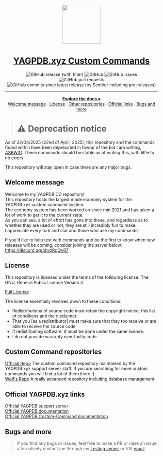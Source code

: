 <p align="center">
  <a href="https://github.com/RhykerWells/yagpdb-ccs">
    <picture>
      <img src="https://yagpdb.xyz/static/img/logo_y.png" height="128">
    </picture>
    <h1 align="center">YAGPDB.xyz Custom Commands</h1>
  </a>
</p>

<div align="center">
<img alt="GitHub release (with filter)" src="https://img.shields.io/github/v/release/RhykerWells/YAGPDB-CCs">
<img alt="GitHub" src="https://img.shields.io/github/license/RhykerWells/YAGPDB-CCs">
<img alt="GitHub issues" src="https://img.shields.io/github/issues/RhykerWells/YAGPDB-CCs">
<img alt="GitHub pull requests" src="https://img.shields.io/github/issues-pr/RhykerWells/YAGPDB-CCs">
<img alt="GitHub commits since latest release (by SemVer including pre-releases)" src="https://img.shields.io/github/commits-since/RhykerWells/YAGPDB-CCs/V8.9">
</div>

<hr />
<div>
  <p align="center">
    <a href="https://github.com/RhykerWells/YAGPDB-ccs/wiki"><strong>Explore the docs »</strong></a>
    <br />
    <a href="#welcome-message">Welcome message</a>
    ·
    <a href="#license">License</a>
    ·
    <a href="#custom-command-repositories">Other repositories</a>
    ·
    <a href="#official-yagpdb-xyz-links">Official links</a>
    ·
    <a href="#bugs-and-more">Bugs and more</a>
  </p>
</div>

> # :warning: **Deprecation notice**
As of 22/04/2025 (22nd of April, 2025), this repository and the commands found within have been deprecated in favour of the bot I am writing, [ASBWIG](https://github.com/RhykerWells/asbwig). These commands should be stable as of writing this, with little to no errors.  

This repository will stay open in case there are any major bugs.

## Welcome message
Welcome to my YAGPDB CC repository! <br />
This repository hosts the largest made economy system for the YAGPDB.xyz custom command system.<br />
The economy system has been worked on since mid 2021 and has taken a lot of work to get it to the current state.<br />
As you can see, a lot of effort has gone into these, and regardless as to whether they are used or not; they are still incredibly fun to make.<br />
I appreciate every fork and star and those who use my commands!


If you'd like to help test with commands and be the first to know when new releases will be coming, consider joining the server below:<br />
https://discord.gg/bbvzRgQvB7

## License

<p>This repository is licensed under the terms of the following license: The GNU, General Public License Version 3</p>

<a href="https://github.com/RhykerWells/YAGPDB-ccs/blob/main/LICENSE">Full License</a><br>

<p>The license essentially revolves down to these conditions:
<ul>
    <li>Redistributions of source code must retain the copyright notice, this list of conditions and the disclaimer.</li>
    <li>That you [as a redistributor] must make sure that they too receive or are able to receive the source code</li>
    <li>If redistributing software, it must be done under the same license.</li>
    <li>I do not provide warranty over faulty code</li>
</ul>
</p>


## Custom Command repositories
<a href="https://yagpdb-cc.github.io">Official Repo</a> The custom command 
repository maintained by the YAGPDB.xyz support server staff. 
If you are searching for more custom commands you will find a lot of them there :).<br />
<a href="https://github.com/BlackWolfWoof/yagpdb-cc">Wolf's Repo</a> A really advanced repository including database management.<br>

## Official YAGPDB.xyz links
<a href="https://discord.gg/4uY54rw">Official YAGPDB support server</a><br> 
<a href="https://docs.yagpdb.xyz/">Official YAGPDB documentation</a><br>
<a href="https://learn.yagpdb.xyz/">Official YAGPDB Custom-Command documentation</a>


## Bugs and more
<blockquote>If you find any bugs or issues, feel free to make a PR or raise an issue, alternatively contact me through my <a href="https://discord.gg/bbvzRgQvB7">Testing server</a> or VIA <a href="mailto:a.rhykerw@gmail.com">email</a></blockquote>
